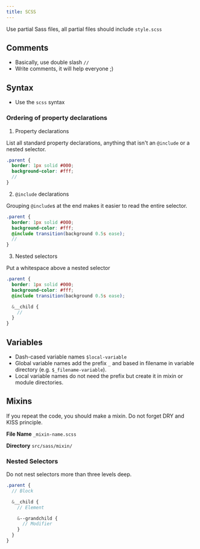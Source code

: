 ```yaml
---
title: SCSS
---
```


Use partial Sass files, all partial files should include `style.scss`

## Comments

- Basically, use double slash `//`
- Write comments, it will help everyone ;)

## Syntax

- Use the `scss` syntax

### Ordering of property declarations

1. Property declarations

  List all standard property declarations, anything that isn't an `@include` or a nested selector.

  ```scss
  .parent {
    border: 1px solid #000;
    background-color: #fff;
    //
  }
  ```

2. `@include` declarations

  Grouping `@include`s at the end makes it easier to read the entire selector.

  ```scss
  .parent {
    border: 1px solid #000;
    background-color: #fff;
    @include transition(background 0.5s ease);
    //
  }
  ```

3. Nested selectors

  Put a whitespace above a nested selector

  ```scss
  .parent {
    border: 1px solid #000;
    background-color: #fff;
    @include transition(background 0.5s ease);

    &__child {
      //
    }
  }
  ```

## Variables

- Dash-cased variable names `$local-variable`
- Global variable names add the prefix `_` and based in filename in variable directory (e.g. `$_filename-variable`).
- Local variable names do not need the prefix but create it in mixin or module directories.

## Mixins

If you repeat the code, you should make a mixin.
Do not forget DRY and KISS principle.

**File Name**
`_mixin-name.scss`

**Directory**
`src/sass/mixin/`

### Nested Selectors

Do not nest selectors more than three levels deep.

```scss
.parent {
  // Block

  &__child {
    // Element

    &--grandchild {
      // Modifier
    }
  }
}
```
